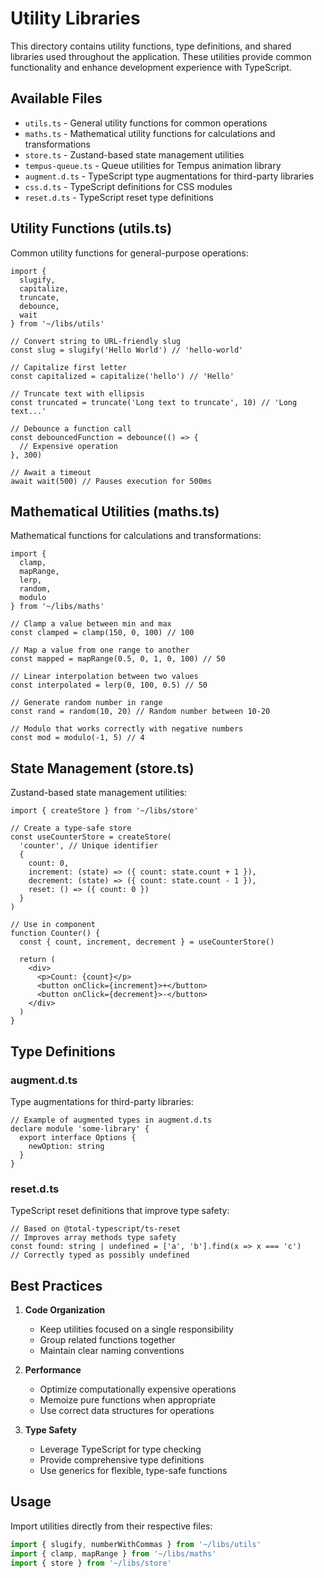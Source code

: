 # Utility Libraries

This directory contains utility functions, type definitions, and shared libraries used throughout the application. These utilities provide common functionality and enhance development experience with TypeScript.

## Available Files

- `utils.ts` - General utility functions for common operations
- `maths.ts` - Mathematical utility functions for calculations and transformations
- `store.ts` - Zustand-based state management utilities
- `tempus-queue.ts` - Queue utilities for Tempus animation library
- `augment.d.ts` - TypeScript type augmentations for third-party libraries
- `css.d.ts` - TypeScript definitions for CSS modules
- `reset.d.ts` - TypeScript reset type definitions

## Utility Functions (utils.ts)

Common utility functions for general-purpose operations:

```tsx
import { 
  slugify, 
  capitalize, 
  truncate,
  debounce,
  wait
} from '~/libs/utils'

// Convert string to URL-friendly slug
const slug = slugify('Hello World') // 'hello-world'

// Capitalize first letter
const capitalized = capitalize('hello') // 'Hello'

// Truncate text with ellipsis
const truncated = truncate('Long text to truncate', 10) // 'Long text...'

// Debounce a function call
const debouncedFunction = debounce(() => {
  // Expensive operation
}, 300)

// Await a timeout
await wait(500) // Pauses execution for 500ms
```

## Mathematical Utilities (maths.ts)

Mathematical functions for calculations and transformations:

```tsx
import { 
  clamp, 
  mapRange, 
  lerp,
  random,
  modulo
} from '~/libs/maths'

// Clamp a value between min and max
const clamped = clamp(150, 0, 100) // 100

// Map a value from one range to another
const mapped = mapRange(0.5, 0, 1, 0, 100) // 50

// Linear interpolation between two values
const interpolated = lerp(0, 100, 0.5) // 50

// Generate random number in range
const rand = random(10, 20) // Random number between 10-20

// Modulo that works correctly with negative numbers
const mod = modulo(-1, 5) // 4
```

## State Management (store.ts)

Zustand-based state management utilities:

```tsx
import { createStore } from '~/libs/store'

// Create a type-safe store
const useCounterStore = createStore(
  'counter', // Unique identifier
  {
    count: 0,
    increment: (state) => ({ count: state.count + 1 }),
    decrement: (state) => ({ count: state.count - 1 }),
    reset: () => ({ count: 0 })
  }
)

// Use in component
function Counter() {
  const { count, increment, decrement } = useCounterStore()
  
  return (
    <div>
      <p>Count: {count}</p>
      <button onClick={increment}>+</button>
      <button onClick={decrement}>-</button>
    </div>
  )
}
```

## Type Definitions

### augment.d.ts

Type augmentations for third-party libraries:

```tsx
// Example of augmented types in augment.d.ts
declare module 'some-library' {
  export interface Options {
    newOption: string
  }
}
```

### reset.d.ts

TypeScript reset definitions that improve type safety:

```tsx
// Based on @total-typescript/ts-reset
// Improves array methods type safety
const found: string | undefined = ['a', 'b'].find(x => x === 'c')
// Correctly typed as possibly undefined
```

## Best Practices

1. **Code Organization**
   - Keep utilities focused on a single responsibility
   - Group related functions together
   - Maintain clear naming conventions

2. **Performance**
   - Optimize computationally expensive operations
   - Memoize pure functions when appropriate
   - Use correct data structures for operations

3. **Type Safety**
   - Leverage TypeScript for type checking
   - Provide comprehensive type definitions
   - Use generics for flexible, type-safe functions

## Usage

Import utilities directly from their respective files:

```typescript
import { slugify, numberWithCommas } from '~/libs/utils'
import { clamp, mapRange } from '~/libs/maths'
import { store } from '~/libs/store'
```

